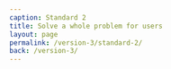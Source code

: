 ```yaml
---
caption: Standard 2
title: Solve a whole problem for users
layout: page
permalink: /version-3/standard-2/
back: /version-3/
---
```

